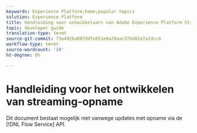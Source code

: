 ```yaml
---
keywords: Experience Platform;home;popular topics
solution: Experience Platform
title: Handleiding voor ontwikkelaars van Adobe Experience Platform Streaming-opname
topic: developer guide
translation-type: tm+mt
source-git-commit: 73a492ba887ddfe651e0a29aac376d82a7a1dcc4
workflow-type: tm+mt
source-wordcount: '24'
ht-degree: 0%

---
```



# Handleiding voor het ontwikkelen van streaming-opname

Dit document bestaat mogelijk niet vanwege updates met opname via de [!DNL Flow Service] API.